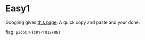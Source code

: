 # Easy1
Googling gives [this page](http://rumkin.com/tools/cipher/otp.php). A quick copy and paste and your done.

flag: `picoCTF{CRYPTOISFUN}`